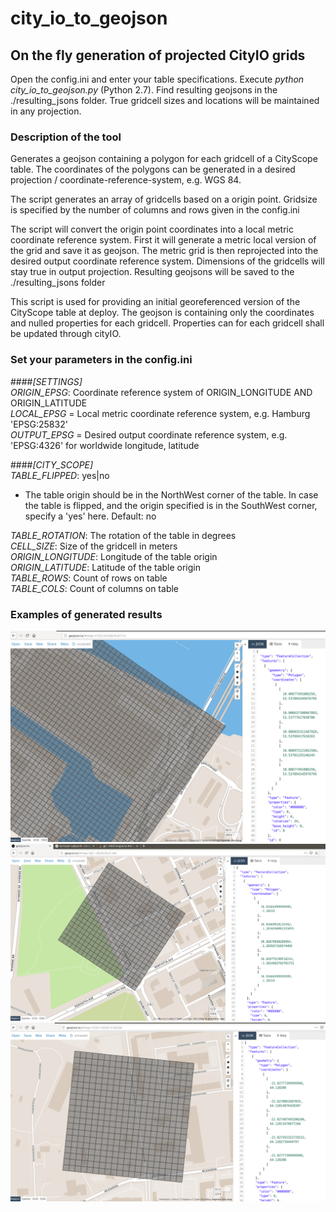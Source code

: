 # city_io_to_geojson

## On the fly generation of projected CityIO grids 
Open the config.ini and enter your table specifications.
Execute _python city_io_to_geojson.py_ (Python 2.7).
Find resulting geojsons in the ./resulting_jsons folder.
True gridcell sizes and locations will be maintained in any projection.


### Description of the tool
Generates a geojson containing a polygon for each gridcell of a CityScope table. 
The coordinates of the polygons can be generated in a desired projection / coordinate-reference-system, e.g. WGS 84.

The script generates an array of gridcells based on a origin point.
Gridsize is specified by the number of columns and rows given in the config.ini

The script will convert the origin point coordinates into a local metric coordinate reference system. 
First it will generate a metric local version of the grid and save it as geojson. 
The metric grid is then reprojected into the desired output coordinate reference system. 
Dimensions of the gridcells will stay true in output projection.
Resulting geojsons will be saved to the ./resulting_jsons folder

This script is used for providing an initial georeferenced version of the CityScope table at deploy. 
The geojson is containing only the coordinates and nulled properties for each gridcell. 
Properties can for each gridcell shall be updated through cityIO.

### Set your parameters in the config.ini
####*[SETTINGS]*  
_ORIGIN_EPSG_: Coordinate reference system of ORIGIN_LONGITUDE AND ORIGIN_LATITUDE  
_LOCAL_EPSG_ = Local metric coordinate reference system, e.g. Hamburg 'EPSG:25832'  
_OUTPUT_EPSG_ = Desired output coordinate reference system, e.g. 'EPSG:4326' for worldwide longitude, latitude

####*[CITY_SCOPE]*  
_TABLE_FLIPPED_: yes|no
  - The table origin should be in the NorthWest corner of the table. In case the table is flipped,
and the origin specified is in the SouthWest corner, specify a 'yes' here. Default: no  

_TABLE_ROTATION_: The rotation of the table in degrees  
_CELL_SIZE_: Size of the gridcell in meters  
_ORIGIN_LONGITUDE_: Longitude of the table origin  
_ORIGIN_LATITUDE_:  Latitude of the table origin  
_TABLE_ROWS_: Count of rows on table  
_TABLE_COLS_: Count of columns on table  


### Examples of generated results
![Hamburg](example_results/hamburg.png)
![Nairobi](example_results/nairobi.png)
![Reykjavik](example_results/reykjavik.png)

